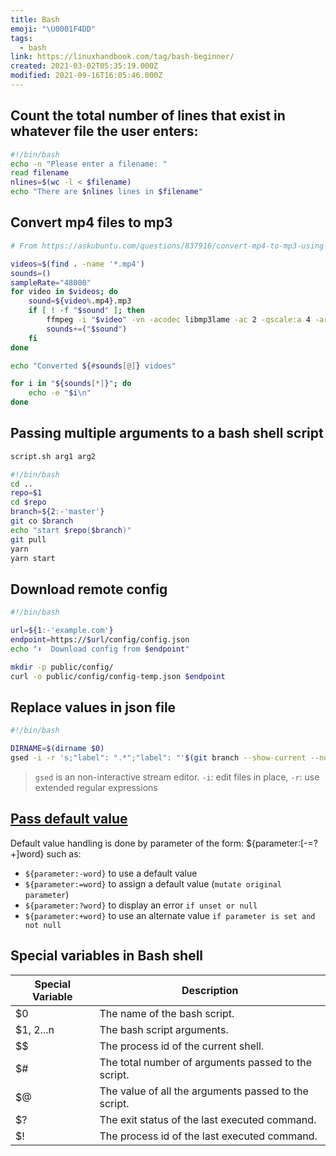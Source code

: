 ```yaml
---
title: Bash
emoji: "\U0001F4DD"
tags:
  - bash
link: https://linuxhandbook.com/tag/bash-beginner/
created: 2021-03-02T05:35:19.000Z
modified: 2021-09-16T16:05:46.000Z
---
```


## Count the total number of lines that exist in whatever file the user enters:

```sh
#!/bin/bash
echo -n "Please enter a filename: "
read filename
nlines=$(wc -l < $filename)
echo "There are $nlines lines in $filename"
```

## Convert mp4 files to mp3

```bash
# From https://askubuntu.com/questions/837916/convert-mp4-to-mp3-using-shell-script

videos=$(find . -name '*.mp4')
sounds=()
sampleRate="48000"
for video in $videos; do
    sound=${video%.mp4}.mp3
    if [ ! -f "$sound" ]; then
        ffmpeg -i "$video" -vn -acodec libmp3lame -ac 2 -qscale:a 4 -ar "$sampleRate" "$sound"
        sounds+=("$sound")
    fi
done

echo "Converted ${#sounds[@]} vidoes"

for i in "${sounds[*]}"; do
    echo -e "$i\n"
done
```

## Passing multiple arguments to a bash shell script

```sh
script.sh arg1 arg2
```

```sh
#!/bin/bash
cd ..
repo=$1
cd $repo
branch=${2:-'master'}
git co $branch
echo "start $repo($branch)"
git pull
yarn
yarn start
```

## Download remote config

```sh
#!/bin/bash

url=${1:-'example.com'}
endpoint=https://$url/config/config.json
echo "⬇️  Download config from $endpoint"

mkdir -p public/config/
curl -o public/config/config-temp.json $endpoint

```

## Replace values in json file

```sh
#!/bin/bash

DIRNAME=$(dirname $0)
gsed -i -r 's;"label": ".*";"label": "'$(git branch --show-current --no-color)'";' ${DIRNAME}/../public/versions.json
```

> `gsed` is an non-interactive stream editor. `-i`: edit files in place, `-r`: use extended regular expressions

## [Pass default value](https://www.debuntu.org/how-to-bash-parameter-expansion-and-default-values/)

Default value handling is done by parameter of the form: ${parameter:[-=?+]word} such as:

- `${parameter:-word}` to use a default value
- `${parameter:=word}` to assign a default value (`mutate original parameter`)
- `${parameter:?word}` to display an error `if unset or null`
- `${parameter:+word}` to use an alternate value `if parameter is set and not null`

## Special variables in Bash shell

| Special Variable | Description                                          |
| ---------------- | ---------------------------------------------------- |
| $0               | The name of the bash script.                         |
| $1, $2...$n      | The bash script arguments.                           |
| $$               | The process id of the current shell.                 |
| $#               | The total number of arguments passed to the script.  |
| $@               | The value of all the arguments passed to the script. |
| $?               | The exit status of the last executed command.        |
| $!               | The process id of the last executed command.         |
